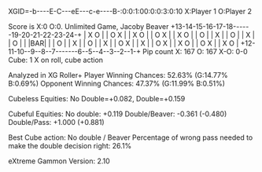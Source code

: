 XGID=-b----E-C---eE---c-e----B-:0:0:1:00:0:0:3:0:10
X:Player 1   O:Player 2

Score is X:0 O:0. Unlimited Game, Jacoby Beaver
 +13-14-15-16-17-18------19-20-21-22-23-24-+
 | X           O    |   | O              X |
 | X           O    |   | O              X |
 | X           O    |   | O                |
 | X                |   | O                |
 | X                |   | O                |
 |                  |BAR|                  |
 | O                |   | X                |
 | O                |   | X                |
 | O           X    |   | X                |
 | O           X    |   | X              O |
 | O           X    |   | X              O |
 +12-11-10--9--8--7-------6--5--4--3--2--1-+
Pip count  X: 167  O: 167 X-O: 0-0
Cube: 1
X on roll, cube action

Analyzed in XG Roller+
Player Winning Chances:   52.63% (G:14.77% B:0.69%)
Opponent Winning Chances: 47.37% (G:11.99% B:0.51%)

Cubeless Equities: No Double=+0.082, Double=+0.159

Cubeful Equities:
       No double:     +0.119
       Double/Beaver: -0.361 (-0.480)
       Double/Pass:   +1.000 (+0.881)

Best Cube action: No double / Beaver
Percentage of wrong pass needed to make the double decision right: 26.1%

eXtreme Gammon Version: 2.10
